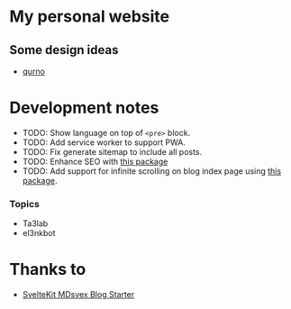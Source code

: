 # My personal website

## Some design ideas

- [qurno](https://qurno-nextjs.vercel.app/)

# Development notes

- TODO: Show language on top of `<pre>` block.
- TODO: Add service worker to support PWA.
- TODO: Fix generate sitemap to include all posts.
- TODO: Enhance SEO with [this package](https://github.com/oekazuma/svelte-meta-tags)
- TODO: Add support for infinite scrolling on blog index page using [this package](https://github.com/skayo/svelte-infinite-loading).

### Topics

- Ta3lab
- el3nkbot

# Thanks to

- [SvelteKit MDsvex Blog Starter](https://github.com/rodneylab/sveltekit-blog-mdx)
